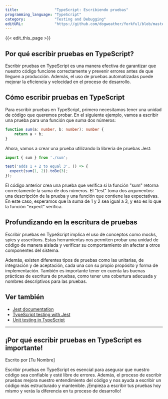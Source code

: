 ```yaml
---
title:                "TypeScript: Escribiendo pruebas"
programming_language: "TypeScript"
category:             "Testing and Debugging"
editURL:              "https://github.com/dogweather/forkful/blob/master/content/es/typescript/writing-tests.md"
---
```


{{< edit_this_page >}}

## Por qué escribir pruebas en TypeScript?

Escribir pruebas en TypeScript es una manera efectiva de garantizar que nuestro código funcione correctamente y prevenir errores antes de que lleguen a producción. Además, el uso de pruebas automatizadas puede mejorar la eficiencia y velocidad en el proceso de desarrollo.

## Cómo escribir pruebas en TypeScript

Para escribir pruebas en TypeScript, primero necesitamos tener una unidad de código que queremos probar. En el siguiente ejemplo, vamos a escribir una prueba para una función que suma dos números:

```Typescript
function sum(a: number, b: number): number {
    return a + b;
}
```

Ahora, vamos a crear una prueba utilizando la librería de pruebas Jest:

```Typescript
import { sum } from './sum';

test('adds 1 + 2 to equal 3', () => {
  expect(sum(1, 2)).toBe(3);
});
```

El código anterior crea una prueba que verifica si la función "sum" retorna correctamente la suma de dos números. El "test" toma dos argumentos: una descripción de la prueba y una función que contiene las expectativas. En este caso, esperamos que la suma de 1 y 2 sea igual a 3, y eso es lo que la función "expect" verifica. 

## Profundizando en la escritura de pruebas

Escribir pruebas en TypeScript implica el uso de conceptos como mocks, spies y assertions. Estas herramientas nos permiten probar una unidad de código de manera aislada y verificar su comportamiento sin afectar a otros componentes del sistema.

Además, existen diferentes tipos de pruebas como las unitarias, de integración y de aceptación, cada una con su propio propósito y forma de implementación. También es importante tener en cuenta las buenas prácticas de escritura de pruebas, como tener una cobertura adecuada y nombres descriptivos para las pruebas.

## Ver también

- [Jest documentation](https://jestjs.io/docs/en/getting-started)
- [TypeScript testing with Jest](https://basarat.gitbooks.io/typescript/docs/testing/jest.html)
- [Unit testing in TypeScript](https://medium.com/@Armno/unit-testing-typescript-classes-24d98e8784bd)

_____

## ¡Por qué escribir pruebas en TypeScript es importante!

Escrito por [Tu Nombre]

Escribir pruebas en TypeScript es esencial para asegurar que nuestro código sea confiable y esté libre de errores. Además, el proceso de escribir pruebas mejora nuestro entendimiento del código y nos ayuda a escribir un código más estructurado y mantenible. ¡Empieza a escribir tus pruebas hoy mismo y verás la diferencia en tu proceso de desarrollo!